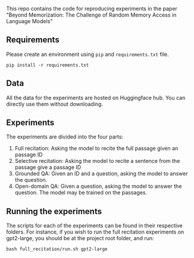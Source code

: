 This repo contains the code for reproducing experiments in the paper "Beyond Memorization: The Challenge of Random Memory Access in Language Models"

## Requirements
Please create an environment using `pip` and `requirements.txt` file.

```pip install -r requirements.txt ```

## Data 
All the data for the experiments are hosted on Huggingface hub. You can directly use them without downloading. 

## Experiments
The experiments are divided into the four parts:
1. Full recitation: Asking the model to recite the full passage given an passage ID
2. Selective recitation: Asking the model to recite a sentence from the passage give a passage ID
3. Grounded QA: Given an ID and a question, asking the model to answer the question. 
4. Open-domain QA: Given a question, asking the model to answer the question. The model may be trained on the passages. 

## Running the experiments
The scripts for each of the experiments can be found in their respective folders.
For instance, if you wish to run the full recitation experiments on gpt2-large, you should be at the project root folder, and run:

``bash full_recitation/run.sh gpt2-large``

[//]: # (To run the experiments, you can simply use:)

[//]: # (```bash run_experiments.sh <experiment_name>``` where the experiment name is in `full_recite`, `selective_recite`, `grounded_qa`, `open_domain_qa`)
